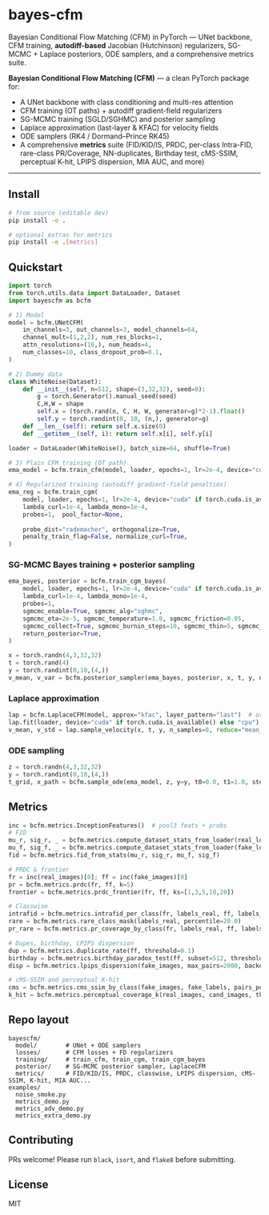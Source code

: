 # bayes-cfm


Bayesian Conditional Flow Matching (CFM) in PyTorch — UNet backbone, CFM training, **autodiff-based** Jacobian (Hutchinson) regularizers, SG-MCMC + Laplace posteriors, ODE samplers, and a comprehensive metrics suite.

**Bayesian Conditional Flow Matching (CFM)** — a clean PyTorch package for:
- A UNet backbone with class conditioning and multi-res attention
- CFM training (OT paths) + autodiff gradient-field regularizers
- SG-MCMC training (SGLD/SGHMC) and posterior sampling
- Laplace approximation (last-layer & KFAC) for velocity fields
- ODE samplers (RK4 / Dormand–Prince RK45)
- A comprehensive **metrics** suite (FID/KID/IS, PRDC, per-class Intra-FID, rare-class PR/Coverage, NN-duplicates, Birthday test, cMS-SSIM, perceptual K-hit, LPIPS dispersion, MIA AUC, and more)

---

## Install

```bash
# from source (editable dev)
pip install -e .

# optional extras for metrics
pip install -e .[metrics]
```

## Quickstart

```python
import torch
from torch.utils.data import DataLoader, Dataset
import bayescfm as bcfm

# 1) Model
model = bcfm.UNetCFM(
    in_channels=3, out_channels=3, model_channels=64,
    channel_mult=(1,2,2), num_res_blocks=1,
    attn_resolutions=(16,), num_heads=4,
    num_classes=10, class_dropout_prob=0.1,
)

# 2) Dummy data
class WhiteNoise(Dataset):
    def __init__(self, n=512, shape=(3,32,32), seed=0):
        g = torch.Generator().manual_seed(seed)
        C,H,W = shape
        self.x = (torch.rand(n, C, H, W, generator=g)*2-1).float()
        self.y = torch.randint(0, 10, (n,), generator=g)
    def __len__(self): return self.x.size(0)
    def __getitem__(self, i): return self.x[i], self.y[i]

loader = DataLoader(WhiteNoise(), batch_size=64, shuffle=True)

# 3) Plain CFM training (OT path)
ema_model = bcfm.train_cfm(model, loader, epochs=1, lr=2e-4, device="cuda" if torch.cuda.is_available() else "cpu")

# 4) Regularized training (autodiff gradient-field penalties)
ema_reg = bcfm.train_cgm(
    model, loader, epochs=1, lr=2e-4, device="cuda" if torch.cuda.is_available() else "cpu",
    lambda_curl=1e-4, lambda_mono=1e-4,
    probes=1,  pool_factor=None,
     
    probe_dist="rademacher", orthogonalize=True,
    penalty_train_flag=False, normalize_curl=True,
)
```

### SG-MCMC Bayes training + posterior sampling

```python
ema_bayes, posterior = bcfm.train_cgm_bayes(
    model, loader, epochs=1, lr=2e-4, device="cuda" if torch.cuda.is_available() else "cpu",
    lambda_curl=1e-4, lambda_mono=1e-4,
    probes=1, 
    sgmcmc_enable=True, sgmcmc_alg="sghmc",
    sgmcmc_eta=2e-5, sgmcmc_temperature=1.0, sgmcmc_friction=0.05,
    sgmcmc_collect=True, sgmcmc_burnin_steps=10, sgmcmc_thin=5, sgmcmc_max_samples=10,
    return_posterior=True,
)

x = torch.randn(4,3,32,32)
t = torch.rand(4)
y = torch.randint(0,10,(4,))
v_mean, v_var = bcfm.posterior_sampler(ema_bayes, posterior, x, t, y, n_samples=5, reduce="mean_var")
```

### Laplace approximation

```python
lap = bcfm.LaplaceCFM(model, approx="kfac", layer_pattern="last")  # or approx="last_layer"
lap.fit(loader, device="cuda" if torch.cuda.is_available() else "cpu")
v_mean, v_std = lap.sample_velocity(x, t, y, n_samples=8, reduce="mean_std")
```

### ODE sampling

```python
z = torch.randn(4,3,32,32)
y = torch.randint(0,10,(4,))
t_grid, x_path = bcfm.sample_ode(ema_model, z, y=y, t0=0.0, t1=1.0, steps=50, method="rk45")
```

## Metrics

```python
inc = bcfm.metrics.InceptionFeatures()  # pool3 feats + probs
# FID
mu_r, sig_r, _ = bcfm.metrics.compute_dataset_stats_from_loader(real_loader, inc)
mu_f, sig_f, _ = bcfm.metrics.compute_dataset_stats_from_loader(fake_loader, inc)
fid = bcfm.metrics.fid_from_stats(mu_r, sig_r, mu_f, sig_f)

# PRDC & frontier
fr = inc(real_images)[0]; ff = inc(fake_images)[0]
pr = bcfm.metrics.prdc(fr, ff, k=5)
frontier = bcfm.metrics.prdc_frontier(fr, ff, ks=[1,3,5,10,20])

# Classwise
intrafid = bcfm.metrics.intrafid_per_class(fr, labels_real, ff, labels_fake)
rare = bcfm.metrics.rare_class_mask(labels_real, percentile=20.0)
pr_rare = bcfm.metrics.pr_coverage_by_class(fr, labels_real, ff, labels_fake, k=5, only_classes=rare)

# Dupes, birthday, LPIPS dispersion
dup = bcfm.metrics.duplicate_rate(ff, threshold=0.1)
birthday = bcfm.metrics.birthday_paradox_test(ff, subset=512, threshold=0.1, trials=5)
disp = bcfm.metrics.lpips_dispersion(fake_images, max_pairs=2000, backend="vgg")

# cMS-SSIM and perceptual K-hit
cms = bcfm.metrics.cms_ssim_by_class(fake_images, fake_labels, pairs_per_class=500)
k_hit = bcfm.metrics.perceptual_coverage_k(real_images, cand_images, threshold=0.5, backend="vgg")
```

## Repo layout

```text
bayescfm/
  model/        # UNet + ODE samplers
  losses/       # CFM losses + FD regularizers
  training/     # train_cfm, train_cgm, train_cgm_bayes
  posterior/    # SG-MCMC posterior sampler, LaplaceCFM
  metrics/      # FID/KID/IS, PRDC, classwise, LPIPS dispersion, cMS-SSIM, K-hit, MIA AUC...
examples/
  noise_smoke.py
  metrics_demo.py
  metrics_adv_demo.py
  metrics_extra_demo.py
```

## Contributing

PRs welcome! Please run `black`, `isort`, and `flake8` before submitting.

## License

MIT
